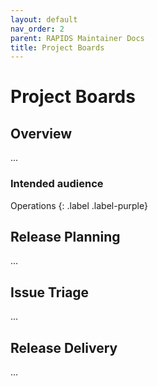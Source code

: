 ```yaml
---
layout: default
nav_order: 2
parent: RAPIDS Maintainer Docs
title: Project Boards
---
```


# Project Boards


## Overview

...

### Intended audience

Operations
{: .label .label-purple}

## Release Planning

...

## Issue Triage

...

## Release Delivery

...
